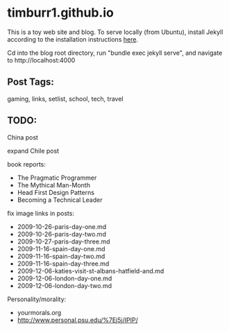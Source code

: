 # timburr1.github.io
This is a toy web site and blog. To serve locally (from Ubuntu), install Jekyll according to the installation instructions [here](https://jekyllrb.com/docs/). 

Cd into the blog root directory, run "bundle exec jekyll serve", and navigate to http://localhost:4000 

## Post Tags:
gaming, links, setlist, school, tech, travel

## TODO:
China post  

expand Chile post  

book reports:    
* The Pragmatic Programmer  
* The Mythical Man-Month  
* Head First Design Patterns  
* Becoming a Technical Leader  

fix image links in posts:  
* 2009-10-26-paris-day-one.md  
* 2009-10-26-paris-day-two.md  
* 2009-10-27-paris-day-three.md  
* 2009-11-16-spain-day-one.md  
* 2009-11-16-spain-day-two.md  
* 2009-11-16-spain-day-three.md  
* 2009-12-06-katies-visit-st-albans-hatfield-and.md  
* 2009-12-06-london-day-one.md  
* 2009-12-06-london-day-two.md  

Personality/morality:  
* yourmorals.org
* http://www.personal.psu.edu/%7Ej5j/IPIP/
